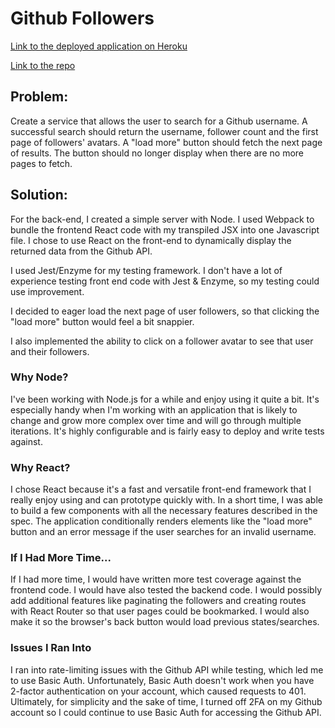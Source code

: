 # Github Followers
[Link to the deployed application on Heroku](https://gh-follower-demo-app.herokuapp.com/)

[Link to the repo](https://github.com/plasticbugs/gh-followers)

## Problem:
Create a service that allows the user to search for a Github username. A successful search should return the username, follower count and the first page of followers' avatars. A "load more" button should fetch the next page of results. The button should no longer display when there are no more pages to fetch.

## Solution:
For the back-end, I created a simple server with Node. I used Webpack to bundle the frontend React code with my transpiled JSX into one Javascript file. I chose to use React on the front-end to dynamically display the returned data from the Github API.

I used Jest/Enzyme for my testing framework. I don't have a lot of experience testing front end code with Jest & Enzyme, so my testing could use improvement.

I decided to eager load the next page of user followers, so that clicking the "load more" button would feel a bit snappier.

I also implemented the ability to click on a follower avatar to see that user and their followers.

### Why Node?
I've been working with Node.js for a while and enjoy using it quite a bit. It's especially handy when I'm working with an application that is likely to change and grow more complex over time and will go through multiple iterations. It's highly configurable and is fairly easy to deploy and write tests against.

### Why React?
I chose React because it's a fast and versatile front-end framework that I really enjoy using and can prototype quickly with. In a short time, I was able to build a few components with all the necessary features described in the spec. The application conditionally renders elements like the "load more" button and an error message if the user searches for an invalid username.

### If I Had More Time...

If I had more time, I would have written more test coverage against the frontend code. I would have also tested the backend code. I would possibly add additional features like paginating the followers and creating routes with React Router so that user pages could be bookmarked. I would also make it so the browser's back button would load previous states/searches.

### Issues I Ran Into

I ran into rate-limiting issues with the Github API while testing, which led me to use Basic Auth. Unfortunately, Basic Auth doesn't work when you have 2-factor authentication on your account, which caused requests to 401. Ultimately, for simplicity and the sake of time, I turned off 2FA on my Github account so I could continue to use Basic Auth for accessing the Github API.